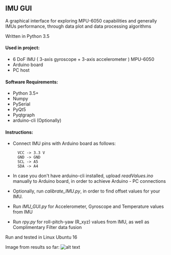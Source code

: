 ## IMU GUI

A graphical interface for exploring MPU-6050 capabilities and generally IMUs performance, through data plot and 
data processing algorithms

Written in Python 3.5

#### Used in project: 
- 6 DoF IMU ( 3-axis gyroscope + 3-axis accelerometer ) MPU-6050
- Arduino board
- PC host

#### Software Requirements:
- Python 3.5+
- Numpy
- PySerial
- PyQt5
- Pyqtgraph
- arduino-cli (Optionally)

#### Instructions:
- Connect IMU pins with Arduino board as follows:

        VCC -> 3.3 V
        GND -> GND
        SCL -> A5
        SDA -> A4
        
- In case you don't have arduino-cli installed, upload *readValues.ino* manually to Arduino board, in order to achieve Arduino - PC connections

- Optionally, run *calibrate_IMU.py*, in order to find offset values for your IMU.
 
- Run *IMU_GUI.py* for Accelerometer, Gyroscope and Temperature values from IMU

- Run *rpy.py* for roll-pitch-yaw (R_xyz) values from IMU, as well as Complimentary Filter data fusion

Run and tested in Linux Ubuntu 16


Image from results so far: ![alt text](https://github.com/path321/imu_suit/issues/1#issue-515577957) 
